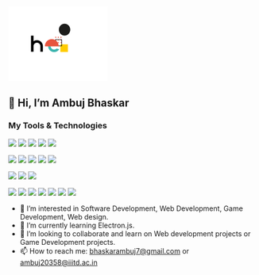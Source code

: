 <img src="./hello.gif" width="200" height="150">

## 👋 Hi, I’m Ambuj Bhaskar

### My Tools & Technologies 
![](https://img.shields.io/badge/-Java-red)
![](https://img.shields.io/badge/-Python-455acc)
![](https://img.shields.io/badge/-JavaScript-ede909)
![](https://img.shields.io/badge/-C-0011ff)
![](https://img.shields.io/badge/-C++-2d1085)

![](https://img.shields.io/badge/-Next-341110)
![](https://img.shields.io/badge/-React-24fff1)
![](https://img.shields.io/badge/-Express-dddddd)
![](https://img.shields.io/badge/-Node-129920)
![](https://img.shields.io/badge/-MySQL-127199)

![](https://img.shields.io/badge/-OpenGL3-129920)
![](https://img.shields.io/badge/-ImGui-2d1085)
![](https://img.shields.io/badge/-JavaFX-red)

![](https://img.shields.io/badge/-Figma-7f188c)
![](https://img.shields.io/badge/-Adobe_XD-8c1833)
![](https://img.shields.io/badge/-Illustrator-ff0000)
![](https://img.shields.io/badge/-InDesign-d14b73)
![](https://img.shields.io/badge/-Fusion_360-ba742f)
![](https://img.shields.io/badge/-Blender-eb4d0e)
![](https://img.shields.io/badge/-Substance_3D_Painter-129920)

* 👀 I’m interested in Software Development, Web Development, Game Development, Web design.
* 🌱 I’m currently learning Electron.js.
* 💞️ I’m looking to collaborate and learn on Web development projects or Game Development projects.
* 📫 How to reach me: bhaskarambuj7@gmail.com or ambuj20358@iiitd.ac.in

